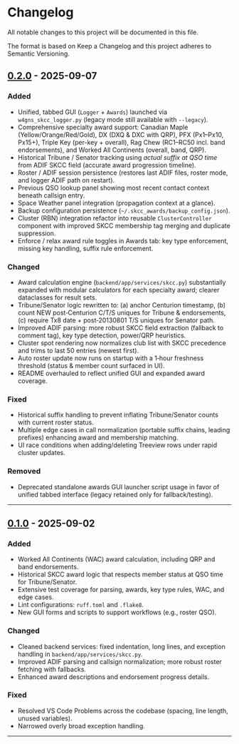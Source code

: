 # Changelog

All notable changes to this project will be documented in this file.

The format is based on Keep a Changelog and this project adheres to Semantic Versioning.

## [0.2.0] - 2025-09-07

### Added
- Unified, tabbed GUI (`Logger` + `Awards`) launched via `w4gns_skcc_logger.py` (legacy mode still available with `--legacy`).
- Comprehensive specialty award support: Canadian Maple (Yellow/Orange/Red/Gold), DX (DXQ & DXC with QRP), PFX (Px1–Px10, Px15+), Triple Key (per-key + overall), Rag Chew (RC1–RC50 incl. band endorsements), and Worked All Continents (overall, band, QRP).
- Historical Tribune / Senator tracking using *actual suffix at QSO time* from ADIF SKCC field (accurate award progression timeline).
- Roster / ADIF session persistence (restores last ADIF files, roster mode, and logger ADIF path on restart).
- Previous QSO lookup panel showing most recent contact context beneath callsign entry.
- Space Weather panel integration (propagation context at a glance).
- Backup configuration persistence (`~/.skcc_awards/backup_config.json`).
- Cluster (RBN) integration refactor into reusable `ClusterController` component with improved SKCC membership tag merging and duplicate suppression.
- Enforce / relax award rule toggles in Awards tab: key type enforcement, missing key handling, suffix rule enforcement.

### Changed
- Award calculation engine (`backend/app/services/skcc.py`) substantially expanded with modular calculators for each specialty award; clearer dataclasses for result sets.
- Tribune/Senator logic rewritten to: (a) anchor Centurion timestamp, (b) count NEW post‑Centurion C/T/S uniques for Tribune & endorsements, (c) require Tx8 date + post‑20130801 T/S uniques for Senator path.
- Improved ADIF parsing: more robust SKCC field extraction (fallback to comment tag), key type detection, power/QRP heuristics.
- Cluster spot rendering now normalizes club list with SKCC precedence and trims to last 50 entries (newest first).
- Auto roster update now runs on startup with a 1‑hour freshness threshold (status & member count surfaced in UI).
- README overhauled to reflect unified GUI and expanded award coverage.

### Fixed
- Historical suffix handling to prevent inflating Tribune/Senator counts with current roster status.
- Multiple edge cases in call normalization (portable suffix chains, leading prefixes) enhancing award and membership matching.
- UI race conditions when adding/deleting Treeview rows under rapid cluster updates.

### Removed
- Deprecated standalone awards GUI launcher script usage in favor of unified tabbed interface (legacy retained only for fallback/testing).

---

## [0.1.0] - 2025-09-02

### Added
- Worked All Continents (WAC) award calculation, including QRP and band endorsements.
- Historical SKCC award logic that respects member status at QSO time for Tribune/Senator.
- Extensive test coverage for parsing, awards, key type rules, WAC, and edge cases.
- Lint configurations: `ruff.toml` and `.flake8`.
- New GUI forms and scripts to support workflows (e.g., roster QSO).

### Changed
- Cleaned backend services: fixed indentation, long lines, and exception handling in `backend/app/services/skcc.py`.
- Improved ADIF parsing and callsign normalization; more robust roster fetching with fallbacks.
- Enhanced award descriptions and endorsement progress details.

### Fixed
- Resolved VS Code Problems across the codebase (spacing, line length, unused variables).
- Narrowed overly broad exception handling.

---

[0.1.0]: https://github.com/garyPenhook/skcc_awards_calculator/releases/tag/v0.1.0
[0.2.0]: https://github.com/garyPenhook/skcc_awards_calculator/compare/v0.1.0...v0.2.0
